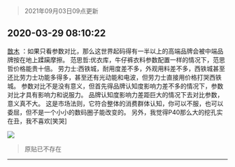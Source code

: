 > 2021年09月03日09点更新
<link rel="stylesheet" href="https://cdn.jsdelivr.net/gh/taotie6/sampleJSON@main/css/photo_show.css">


 ## 2020-03-29 08:10:22 

 [㪚木](https://www.coolapk.com/feed/17667761?shareKey=MTJiYWQ3NzJiMDczNjEzMTc1NDQ~) ：如果只看参数对比，那么这世界起码得有一半以上的高端品牌会被中端品牌按在地上蹂躏摩擦。
范思哲:优衣库，牛仔裤衣料参数配置一样的情况下，范思哲价格能贵十倍。
劳力士:西铁城，耐用度差不多，外观用料差不多，西铁城甚至还比劳力士功能多得多，甚至还有光动能和电波<!--break-->，但劳力士直接用价格打哭西铁城。
参数对比不是没有意义，但首先得品牌认知度影响力差不多的情况下，参数对比才具有影响力和说服力。
品牌认知度影响力差距巨大的情况下去对比参数，意义真不大。
这是市场法则，它符合整体的消费群体认知，你可以不服，也可以委屈，但不是一个小小的数码圈子能改变的。
另外，我觉得P40那么大的挖孔实在丑，我不喜欢[笑哭] 

<div class="album">
<img class="img-item" src="http://image.coolapk.com/feed/2019/0427/10/1081091_1556330659_0469@380x301.gif" />
</div>

> 原贴已不存在 

 ------- 

